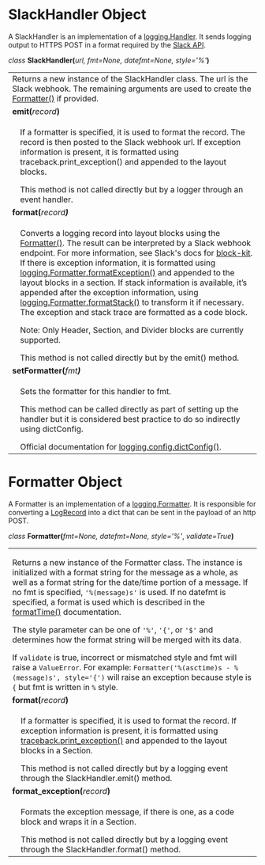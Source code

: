 # SlackHandler Object
A SlackHandler is an implementation of a [logging.Handler](https://docs.python.org/3/library/logging.html#handler-objects). It sends logging output to HTTPS POST in a format required by the [Slack API](https://api.slack.com/).

_class_ **SlackHandler(**_url, fmt=None, datefmt=None, style='%'_**)**

<table class="docs">
    <tr>
        <td colspan=2>
            Returns a new instance of the SlackHandler class. The url is the Slack webhook. The remaining arguments are used to create the <a href='https://docs.python.org/3/library/logging.html#logging.Formatter'>Formatter()</a> if provided.
        </td>
    </tr>
    <tr>
        <td colspan=2><b>emit(</b><em>record</em><b>)</b></td>
    </tr>
    <tr >
        <td class="indent"></td>
        <td>
            <p>
                If a formatter is specified, it is used to format the record. The record is then posted to the Slack webhook url. If exception information is present, it is formatted using traceback.print_exception() and appended to the layout blocks.
            </p>
            This method is not called directly but by a logger through an event handler.
        </td>
    </tr>
    <tr>
        <td colspan=2><b>format(</b><em>record</i><b>)</b></td>
    </tr>
    <tr >
        <td class="indent"></td>
        <td>
            <p>
                Converts a logging record into layout blocks using the <a href='https://docs.python.org/3/library/logging.html#logging.Formatter'>Formatter()</a>. The result can be interpreted by a Slack webhook endpoint. For more information, see Slack's docs for <a href='https://api.slack.com/reference/block-kit/'>block-kit</a>.
                If there is exception information, it is formatted using <a href='https://docs.python.org/3/library/logging.html#logging.Formatter.formatException'>logging.Formatter.formatException()</a> and appended to the layout blocks in a section. If stack information is available, it’s appended after the exception information, using <a href='https://docs.python.org/3/library/logging.html#logging.Formatter.formatStack'>logging.Formatter.formatStack()</a> to transform it if necessary. The exception and stack trace are formatted as a code block.
            </p>
            <p>Note: Only Header, Section, and Divider blocks are currently supported.</p>
            This method is not called directly but by the emit() method.
        </td>
    </tr>
    <tr>
        <td colspan=2><b>setFormatter(</b><em>fmt</i><b>)</b></td>
    </tr>
    <tr >
        <td class="indent"></td>
        <td>
            <p>Sets the formatter for this handler to fmt.</p>
            <p>
                This method can be called directly as part of setting up the handler but it is considered best practice to do so indirectly using dictConfig.
            </p>
            Official documentation for <a href='https://docs.python.org/3/library/logging.config.html#configuration-dictionary-schema'>logging.config.dictConfig()</a>.
        </td>
    </tr>
</table>


# Formatter Object
A Formatter is an implementation of a [logging.Formatter](https://docs.python.org/3/library/logging.html#logging.Formatter). It is responsible for converting a [LogRecord](https://docs.python.org/3/library/logging.html#logging.LogRecord) into a dict that can be sent in the payload of an http POST.

_class_ **Formatter(**_fmt=None, datefmt=None, style='%'_, _validate=True_**)**

<table class="docs">
    <tr>
        <td colspan=2>
            <p>
                Returns a new instance of the Formatter class. The instance is initialized with a format string for the message as a whole, as well as a format string for the date/time portion of a message. If no fmt is specified, <code>'%(message)s'</code> is used. If no datefmt is specified, a format is used which is described in the <a href='https://docs.python.org/3/library/logging.html#logging.Formatter.formatTime'>formatTime()</a> documentation.
            </p>
            <p>
                The style parameter can be one of <code>'%'</code>, <code>'{'</code>, or <code>'$'</code> and determines how the format string will be merged with its data.
            </p>
            If <code>validate</code> is true, incorrect or mismatched style and fmt will raise a <code>ValueError</code>. For example: <code>Formatter('%(asctime)s - %(message)s', style='{')</code> will raise an exception because style is <code>{</code> but fmt is written in <code>%</code> style.
        </td>
    </tr>
    <tr>
        <td colspan=2><b>format(</b><em>record</em><b>)</b></td>
    </tr>
    <tr >
        <td class="indent"></td>
        <td>
            <p>
                If a formatter is specified, it is used to format the record. If exception information is present, it is formatted using <a href='https://docs.python.org/3/library/traceback.html#traceback.print_exception'>traceback.print_exception()</a> and appended to the layout blocks in a Section.
            </p>
            This method is not called directly but by a logging event through the SlackHandler.emit() method.
        </td>
    </tr>
    <tr>
        <td colspan=2><b>format_exception(</b><em>record</em><b>)</b></td>
    </tr>
    <tr >
        <td class="indent"></td>
        <td>
            <p>
                Formats the exception message, if there is one, as a code block and wraps it in a Section.
            </p>
            This method is not called directly but by a logging event through the SlackHandler.format() method.
        </td>
    </tr>
</table>
